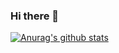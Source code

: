 ### Hi there 👋

[![Anurag's github stats](https://github-readme-stats.vercel.app/api?username=hylurk&show_icons=true&count_private=true&theme=radical)](https://github.com/anuraghazra/github-readme-stats)

<!--
**hylurk/hylurk** is a ✨ _special_ ✨ repository because its `README.md` (this file) appears on your GitHub profile.

Here are some ideas to get you started:

- 🔭 I’m currently working on ...
- 🌱 I’m currently learning ...
- 👯 I’m looking to collaborate on ...
- 🤔 I’m looking for help with ...
- 💬 Ask me about ...
- 📫 How to reach me: ...
- 😄 Pronouns: ...
- ⚡ Fun fact: ...
-->

